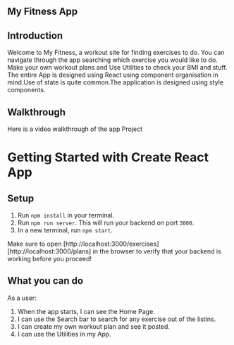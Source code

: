 <h2>My Fitness App</h2>

## Introduction

Welcome to My Fitness, a workout site for finding exercises to do.
You can navigate through the app searching which exercise you would like to do.
Make your own workout plans and Use Utilities to check your BMI and stuff.
The entire App is designed using React using component organisation in mind.Use of 
state is quite common.The application is designed using style components.

## Walkthrough

Here is a video walkthrough of the app 
<a src="https://www.youtube.com/watch?v=SHx1Rzc2oZ8&t=16s">Project</a>
# Getting Started with Create React App


## Setup

1. Run `npm install` in your terminal.
2. Run `npm run server`. This will run your backend on port `3000`.
3. In a new terminal, run `npm start`.

Make sure to open  [http://localhost:3000/exercises] [http://localhost:3000/plans]
in the browser to verify that your backend is working before you proceed!


## What you can do

As a user:

1. When the app starts, I can see the Home Page.
2. I can use the Search bar to search for any exercise out of the listins.
3. I can create my own workout plan and see it posted.
4. I can use the Utilities in my App.

